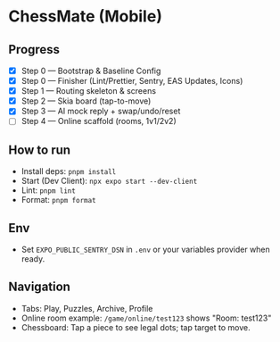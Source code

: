# ChessMate (Mobile)

## Progress
- [x] Step 0 — Bootstrap & Baseline Config
- [x] Step 0 — Finisher (Lint/Prettier, Sentry, EAS Updates, Icons)
- [x] Step 1 — Routing skeleton & screens
- [x] Step 2 — Skia board (tap-to-move)
- [x] Step 3 — AI mock reply + swap/undo/reset
 - [ ] Step 4 — Online scaffold (rooms, 1v1/2v2)

## How to run
- Install deps: `pnpm install`
- Start (Dev Client): `npx expo start --dev-client`
- Lint: `pnpm lint`
- Format: `pnpm format`

## Env
- Set `EXPO_PUBLIC_SENTRY_DSN` in `.env` or your variables provider when ready.

## Navigation
- Tabs: Play, Puzzles, Archive, Profile
- Online room example: `/game/online/test123` shows "Room: test123"
 - Chessboard: Tap a piece to see legal dots; tap target to move.
